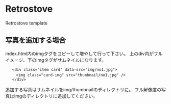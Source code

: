 # Retrostove

Retrostove template

## 写真を追加する場合


index.html内のimgタグをコピーして増やして行って下さい。
上のdiv内がフルイメージ、下のimgタグがサムネイルになります。


```
   <div class="item card" data-src="img/no1.jpg">
   　<img class="card-img" src="thumbnail/no1.jpg" />
   </div> 
```

追加する写真はサムネイルをimg/thumbnailのディレクトリに。
フル解像度の写真はimgのディレクトリに追加してください。



